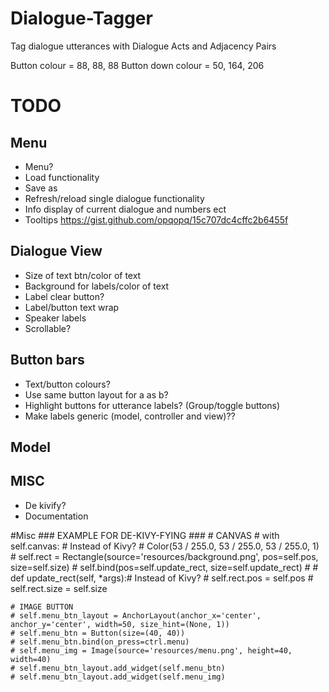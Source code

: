 # Dialogue-Tagger
Tag dialogue utterances with Dialogue Acts and Adjacency Pairs

Button colour = 88, 88, 88
Button down colour = 50, 164, 206
# TODO
## Menu
- Menu?
- Load functionality
- Save as
- Refresh/reload single dialogue functionality
- Info display of current dialogue and numbers ect
- Tooltips https://gist.github.com/opqopq/15c707dc4cffc2b6455f

## Dialogue View
- Size of text btn/color of text 
- Background for labels/color of text
- Label clear button?
- Label/button text wrap
- Speaker labels
- Scrollable?

## Button bars
- Text/button colours?
- Use same button layout for a as b?
- Highlight buttons for utterance labels? (Group/toggle buttons)
- Make labels generic (model, controller and view)??

## Model

## MISC
- De kivify?
- Documentation

#Misc
    ### EXAMPLE FOR DE-KIVY-FYING ###
    # CANVAS
    #     with self.canvas:  # Instead of Kivy?
    #         Color(53 / 255.0, 53 / 255.0, 53 / 255.0, 1)
    #         self.rect = Rectangle(source='resources/background.png', pos=self.pos, size=self.size)
    #     self.bind(pos=self.update_rect, size=self.update_rect)
    #
    # def update_rect(self, *args):# Instead of Kivy?
    #     self.rect.pos = self.pos
    #     self.rect.size = self.size
    
    # IMAGE BUTTON
    # self.menu_btn_layout = AnchorLayout(anchor_x='center', anchor_y='center', width=50, size_hint=(None, 1))
    # self.menu_btn = Button(size=(40, 40))
    # self.menu_btn.bind(on_press=ctrl.menu)
    # self.menu_img = Image(source='resources/menu.png', height=40, width=40)
    # self.menu_btn_layout.add_widget(self.menu_btn)
    # self.menu_btn_layout.add_widget(self.menu_img)
